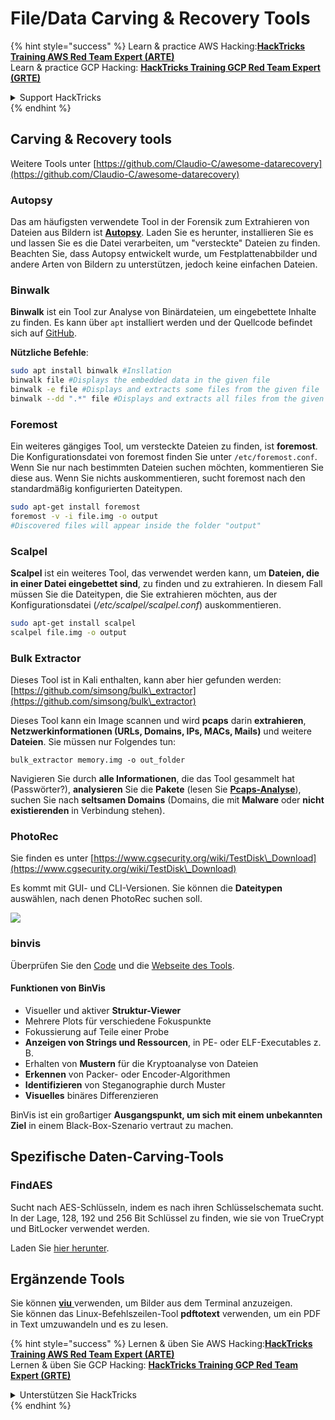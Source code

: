 # File/Data Carving & Recovery Tools

{% hint style="success" %}
Learn & practice AWS Hacking:<img src="/.gitbook/assets/arte.png" alt="" data-size="line">[**HackTricks Training AWS Red Team Expert (ARTE)**](https://training.hacktricks.xyz/courses/arte)<img src="/.gitbook/assets/arte.png" alt="" data-size="line">\
Learn & practice GCP Hacking: <img src="/.gitbook/assets/grte.png" alt="" data-size="line">[**HackTricks Training GCP Red Team Expert (GRTE)**<img src="/.gitbook/assets/grte.png" alt="" data-size="line">](https://training.hacktricks.xyz/courses/grte)

<details>

<summary>Support HackTricks</summary>

* Check the [**subscription plans**](https://github.com/sponsors/carlospolop)!
* **Join the** 💬 [**Discord group**](https://discord.gg/hRep4RUj7f) or the [**telegram group**](https://t.me/peass) or **follow** us on **Twitter** 🐦 [**@hacktricks\_live**](https://twitter.com/hacktricks\_live)**.**
* **Share hacking tricks by submitting PRs to the** [**HackTricks**](https://github.com/carlospolop/hacktricks) and [**HackTricks Cloud**](https://github.com/carlospolop/hacktricks-cloud) github repos.

</details>
{% endhint %}

## Carving & Recovery tools

Weitere Tools unter [https://github.com/Claudio-C/awesome-datarecovery](https://github.com/Claudio-C/awesome-datarecovery)

### Autopsy

Das am häufigsten verwendete Tool in der Forensik zum Extrahieren von Dateien aus Bildern ist [**Autopsy**](https://www.autopsy.com/download/). Laden Sie es herunter, installieren Sie es und lassen Sie es die Datei verarbeiten, um "versteckte" Dateien zu finden. Beachten Sie, dass Autopsy entwickelt wurde, um Festplattenabbilder und andere Arten von Bildern zu unterstützen, jedoch keine einfachen Dateien.

### Binwalk <a href="#binwalk" id="binwalk"></a>

**Binwalk** ist ein Tool zur Analyse von Binärdateien, um eingebettete Inhalte zu finden. Es kann über `apt` installiert werden und der Quellcode befindet sich auf [GitHub](https://github.com/ReFirmLabs/binwalk).

**Nützliche Befehle**:
```bash
sudo apt install binwalk #Insllation
binwalk file #Displays the embedded data in the given file
binwalk -e file #Displays and extracts some files from the given file
binwalk --dd ".*" file #Displays and extracts all files from the given file
```
### Foremost

Ein weiteres gängiges Tool, um versteckte Dateien zu finden, ist **foremost**. Die Konfigurationsdatei von foremost finden Sie unter `/etc/foremost.conf`. Wenn Sie nur nach bestimmten Dateien suchen möchten, kommentieren Sie diese aus. Wenn Sie nichts auskommentieren, sucht foremost nach den standardmäßig konfigurierten Dateitypen.
```bash
sudo apt-get install foremost
foremost -v -i file.img -o output
#Discovered files will appear inside the folder "output"
```
### **Scalpel**

**Scalpel** ist ein weiteres Tool, das verwendet werden kann, um **Dateien, die in einer Datei eingebettet sind**, zu finden und zu extrahieren. In diesem Fall müssen Sie die Dateitypen, die Sie extrahieren möchten, aus der Konfigurationsdatei (_/etc/scalpel/scalpel.conf_) auskommentieren.
```bash
sudo apt-get install scalpel
scalpel file.img -o output
```
### Bulk Extractor

Dieses Tool ist in Kali enthalten, kann aber hier gefunden werden: [https://github.com/simsong/bulk\_extractor](https://github.com/simsong/bulk\_extractor)

Dieses Tool kann ein Image scannen und wird **pcaps** darin **extrahieren**, **Netzwerkinformationen (URLs, Domains, IPs, MACs, Mails)** und weitere **Dateien**. Sie müssen nur Folgendes tun:
```
bulk_extractor memory.img -o out_folder
```
Navigieren Sie durch **alle Informationen**, die das Tool gesammelt hat (Passwörter?), **analysieren** Sie die **Pakete** (lesen Sie [**Pcaps-Analyse**](../pcap-inspection/)), suchen Sie nach **seltsamen Domains** (Domains, die mit **Malware** oder **nicht existierenden** in Verbindung stehen).

### PhotoRec

Sie finden es unter [https://www.cgsecurity.org/wiki/TestDisk\_Download](https://www.cgsecurity.org/wiki/TestDisk\_Download)

Es kommt mit GUI- und CLI-Versionen. Sie können die **Dateitypen** auswählen, nach denen PhotoRec suchen soll.

![](<../../../.gitbook/assets/image (242).png>)

### binvis

Überprüfen Sie den [Code](https://code.google.com/archive/p/binvis/) und die [Webseite des Tools](https://binvis.io/#/).

#### Funktionen von BinVis

* Visueller und aktiver **Struktur-Viewer**
* Mehrere Plots für verschiedene Fokuspunkte
* Fokussierung auf Teile einer Probe
* **Anzeigen von Strings und Ressourcen**, in PE- oder ELF-Executables z. B.
* Erhalten von **Mustern** für die Kryptoanalyse von Dateien
* **Erkennen** von Packer- oder Encoder-Algorithmen
* **Identifizieren** von Steganographie durch Muster
* **Visuelles** binäres Differenzieren

BinVis ist ein großartiger **Ausgangspunkt, um sich mit einem unbekannten Ziel** in einem Black-Box-Szenario vertraut zu machen.

## Spezifische Daten-Carving-Tools

### FindAES

Sucht nach AES-Schlüsseln, indem es nach ihren Schlüsselschemata sucht. In der Lage, 128, 192 und 256 Bit Schlüssel zu finden, wie sie von TrueCrypt und BitLocker verwendet werden.

Laden Sie [hier herunter](https://sourceforge.net/projects/findaes/).

## Ergänzende Tools

Sie können [**viu** ](https://github.com/atanunq/viu) verwenden, um Bilder aus dem Terminal anzuzeigen.\
Sie können das Linux-Befehlszeilen-Tool **pdftotext** verwenden, um ein PDF in Text umzuwandeln und es zu lesen.

{% hint style="success" %}
Lernen & üben Sie AWS Hacking:<img src="/.gitbook/assets/arte.png" alt="" data-size="line">[**HackTricks Training AWS Red Team Expert (ARTE)**](https://training.hacktricks.xyz/courses/arte)<img src="/.gitbook/assets/arte.png" alt="" data-size="line">\
Lernen & üben Sie GCP Hacking: <img src="/.gitbook/assets/grte.png" alt="" data-size="line">[**HackTricks Training GCP Red Team Expert (GRTE)**<img src="/.gitbook/assets/grte.png" alt="" data-size="line">](https://training.hacktricks.xyz/courses/grte)

<details>

<summary>Unterstützen Sie HackTricks</summary>

* Überprüfen Sie die [**Abonnementpläne**](https://github.com/sponsors/carlospolop)!
* **Treten Sie der** 💬 [**Discord-Gruppe**](https://discord.gg/hRep4RUj7f) oder der [**Telegram-Gruppe**](https://t.me/peass) bei oder **folgen** Sie uns auf **Twitter** 🐦 [**@hacktricks\_live**](https://twitter.com/hacktricks\_live)**.**
* **Teilen Sie Hacking-Tricks, indem Sie PRs an die** [**HackTricks**](https://github.com/carlospolop/hacktricks) und [**HackTricks Cloud**](https://github.com/carlospolop/hacktricks-cloud) GitHub-Repos senden.

</details>
{% endhint %}
